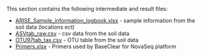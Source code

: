 This section contains the following intermediate and result files:

- [ARISE_Sample_information_logbook.xlsx](ARISE_Sample_information_logbook.xlsx) - sample information from the soil data (locations ect)
- [ASVtab_raw.csv](ASVtab_raw.csv) - csv data from the soil data
- [OTU97tab_tax.csv](OTU97tab_tax.csv) - OTU table from the soil data
- [Primers.xlsx](Primers.xlsx) - Primers used by BaseClear for NovaSeq platform
